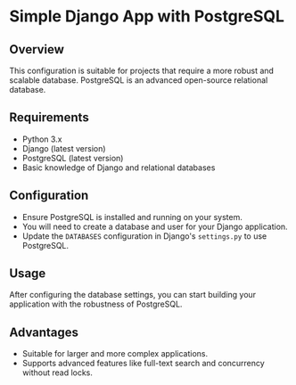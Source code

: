 # Simple Django App with PostgreSQL

## Overview
This configuration is suitable for projects that require a more robust and scalable database. PostgreSQL is an advanced open-source relational database.

## Requirements
- Python 3.x
- Django (latest version)
- PostgreSQL (latest version)
- Basic knowledge of Django and relational databases

## Configuration
- Ensure PostgreSQL is installed and running on your system.
- You will need to create a database and user for your Django application.
- Update the `DATABASES` configuration in Django's `settings.py` to use PostgreSQL.

## Usage
After configuring the database settings, you can start building your application with the robustness of PostgreSQL.

## Advantages
- Suitable for larger and more complex applications.
- Supports advanced features like full-text search and concurrency without read locks.
